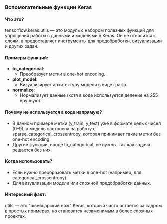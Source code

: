 ### Вспомогательные функции Keras

#### Что это?

tensorflow.keras.utils — это модуль с набором полезных функций для упрощения работы с данными и моделями в Keras. Он не относится к слоям, а предоставляет инструменты для предобработки, визуализации и других задач.

#### Примеры функций:

- **to_categorical**:
    - Преобразует метки в one-hot encoding.
- **plot_model**:
    - Визуализирует архитектуру модели в виде графа.
- **normalize**:
    - Нормализует данные (хотя в коде используется деление на 255 вручную).

#### Почему не используется в коде напрямую?

- В данном примере метки (y_train, y_test) уже в формате целых чисел (0–9), а модель настроена на работу с sparse_categorical_crossentropy, которая принимает такие метки без one-hot encoding.
- Другие функции, вроде to_categorical, не нужны, так как задача решается без них.

#### Когда использовать?

- Если нужно преобразовать метки в one-hot (например, для categorical_crossentropy).
- Для визуализации модели или сложной предобработки данных.

#### Интересный факт:

utils — это "швейцарский нож" Keras, который часто остаётся за кадром в простых примерах, но становится незаменимым в более сложных проектах.